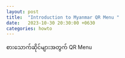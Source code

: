 ```yaml
---
layout: post
title:  "Introduction to Myanmar QR Menu "
date:   2023-10-30 20:30:00 +0630
categories: howto
---
```

စားသောက်ဆိုင်များအတွက် QR Menu


